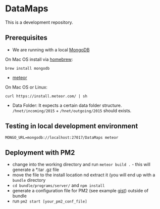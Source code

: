 # DataMaps

This is a development repository. 

## Prerequisites

* We are running with a local [MongoDB](https://docs.mongodb.org/manual/installation/)

On Mac OS install via [homebrew](http://brew.sh/):

`brew install mongodb`

* [meteor](https://www.meteor.com/install) 

On Mac OS or Linux:

`curl https://install.meteor.com/ | sh`

* Data Folder: It expects a certain data folder structure. `/hnet/incoming/2015` + `/hnet/outgoing/2015` should exists.

## Testing in local development environment

`MONGO_URL=mongodb://localhost:27017/DataMaps meteor`

## Deployment with PM2

* change into the working directory and run `meteor build .` - this will generate a *.tar .gz file
* move the file to the install location nd extract it (you will end up with a `bundle` directory
* `cd bundle/programs/server/` and `npm install`
* generate a configuration file for PM2 (see example [gist](https://gist.github.com/fcbee3b520b4fdf97552.git)) outside of bundle
* run `pm2 start [your_pm2_conf_file]`
